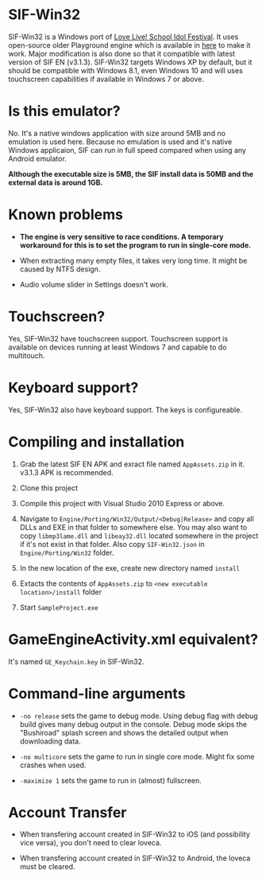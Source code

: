 # SIF-Win32

SIF-Win32 is a Windows port of [Love Live! School Idol Festival](http://www.school-fes.klabgames.net/). It uses open-source older Playground engine which is available in [here](http://github.com/KLab/PlaygroundOSS) to make it work. Major modification is also done so that it compatible with latest version of SIF EN (v3.1.3). SIF-Win32 targets Windows XP by default, but it should be compatible with Windows 8.1, even Windows 10 and will uses touchscreen capabilities if available in Windows 7 or above.

# Is this emulator?

No. It's a native windows application with size around 5MB and no emulation is used here. Because no emulation is used and it's native Windows applicaion, SIF can run in full speed compared when using any Android emulator.

**Although the executable size is 5MB, the SIF install data is 50MB and the external data is around 1GB.**

# Known problems

* **The engine is very sensitive to race conditions. A temporary workaround for this is to set the program to run in single-core mode.**

* When extracting many empty files, it takes very long time. It might be caused by NTFS design.

* Audio volume slider in Settings doesn't work.

# Touchscreen?

Yes, SIF-Win32 have touchscreen support. Touchscreen support is available on devices running at least Windows 7 and capable to do multitouch.

# Keyboard support?

Yes, SIF-Win32 also have keyboard support. The keys is configureable.

# Compiling and installation

1. Grab the latest SIF EN APK and exract file named `AppAssets.zip` in it. v3.1.3 APK is recommended.

2. Clone this project

3. Compile this project with Visual Studio 2010 Express or above.

4. Navigate to `Engine/Porting/Win32/Output/<Debug|Release>` and copy all DLLs and EXE in that folder to somewhere else. You may also want to copy `libmp3lame.dll` and `libeay32.dll` located somewhere in the project if it's not exist in that folder. Also copy `SIF-Win32.json` in `Engine/Porting/Win32` folder.

5. In the new location of the exe, create new directory named `install`

6. Extacts the contents of `AppAssets.zip` to `<new executable location>/install` folder

7. Start `SampleProject.exe`

# GameEngineActivity.xml equivalent?

It's named `GE_Keychain.key` in SIF-Win32.

# Command-line arguments

* `-no release` sets the game to debug mode. Using debug flag with debug build gives many debug output in the console. Debug mode skips the "Bushiroad" splash screen and shows the detailed output when downloading data.

* `-no multicore` sets the game to run in single core mode. Might fix some crashes when used.

* `-maximize 1` sets the game to run in (almost) fullscreen.

# Account Transfer

* When transfering account created in SIF-Win32 to iOS (and possibility vice versa), you don't need to clear loveca.

* When transfering account created in SIF-Win32 to Android, the loveca must be cleared.
